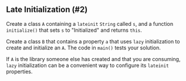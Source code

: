 ## Late Initialization (#2)

Create a class `A` containing a `lateinit` `String` called `s`, and a function
`initialize()` that sets `s` to "Initialized" and returns `this`.

Create a class `B` that contains a property `a` that uses `lazy` initialization
to create and initialize an `A`. The code in `main()` tests your solution.

If `A` is the library someone else has created and that you are consuming,
`lazy` initialization can be a convenient way to configure its `lateinit`
properties.